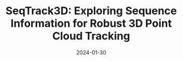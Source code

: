 ---
title: "SeqTrack3D: Exploring Sequence Information for Robust 3D Point Cloud Tracking"
image: '/images/seqtrack.png'
excerpt: 'Yu Lin, Zhiheng Li, **Yubo Cui**, Zheng Fang'
collection: publications
permalink: /publication/seqtrack
date: 2024-01-30
venue: 'IEEE International Conference on Robotics and Automation (ICRA) 2024'
paperurl: '/files/SeqTrack3D.pdf'
link: 'https://arxiv.org/abs/2402.16249'
# citation: 'Z. Fang, S. Zhou, Y. Cui and S. Scherer. 3D-SiamRPN: An End-to-End Learning Method for Real-Time 3D Single Object Tracking Using Raw Point Cloud. in IEEE Sensors Journal, vol. 21, no. 4, pp. 4995-5011, 15 Feb.15, 2021, doi: 10.1109/JSEN.2020.3033034.'
---